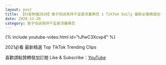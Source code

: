 ```yaml
---
layout: post
title: 【抖音熱搜2020】章子怡说易烊千玺是流量典范 1 TikTok Daily 最新必看精選合集2020 12 20
date: 2020-12-20
category: 章子怡说易烊千玺是流量典范
---
```


{% include youtube-video.html id="tJfwC3Xcvp4" %}

2021必看 最新精選 Top TikTok Trending Clips

喜歡請點贊轉發加訂閱 Like & Subscribe：[YouTube](https://www.youtube.com/channel/UCAoR7VcanIPd04uEq_GIylA/videos)

